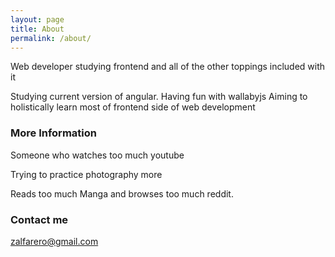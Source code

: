 ```yaml
---
layout: page
title: About
permalink: /about/
---
```


Web developer studying frontend and all of the other toppings included with it

Studying current version of angular.
Having fun with wallabyjs
Aiming to holistically learn most of frontend side of web development


### More Information

Someone who watches too much youtube

Trying to practice photography more 

Reads too much Manga and browses too much reddit.

### Contact me

[zalfarero@gmail.com](mailto:zalfarero@gmail.com)
